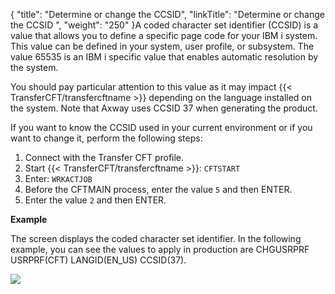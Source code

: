 {
    "title": "Determine or change the CCSID",
    "linkTitle": "Determine or change the CCSID ",
    "weight": "250"
}A coded character set identifier (CCSID) is a value that allows you to define a specific page code for your IBM i system. This value can be defined in your system,  user profile, or subsystem. The value 65535 is an IBM i specific value that enables automatic resolution by the system.

You should pay particular attention to this value as it may  impact {{< TransferCFT/transfercftname  >}} depending on the language installed on the system. Note that Axway uses CCSID 37 when generating the product.

If you want to know the CCSID used in your current environment or if you want to change it,  perform the following steps:

1.  Connect with the Transfer CFT profile.
2.  Start {{< TransferCFT/transfercftname >}}: `CFTSTART`
3.  Enter: `WRKACTJOB`
4.  Before the CFTMAIN process, enter the value `5` and then ENTER.
5.  Enter the value `2` and then ENTER.

**Example**

The screen displays the coded character set identifier. In the following example, you can see the values to apply in production are CHGUSRPRF USRPRF(CFT) LANGID(EN\_US) CCSID(37).

<img src="/Images/TransferCFT/temp_ccsid.png" class="mediumWidth" />

 
